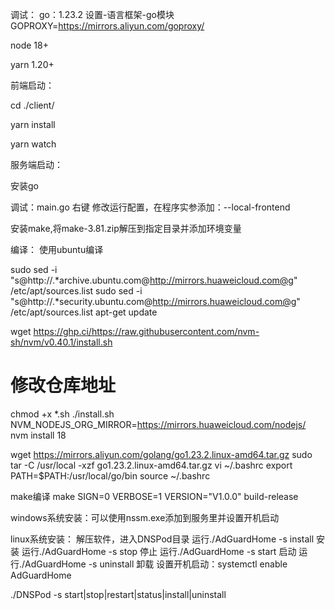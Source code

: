 调试：
go：1.23.2
设置-语言框架-go模块 GOPROXY=https://mirrors.aliyun.com/goproxy/

node 18+

yarn 1.20+

前端启动：

cd ./client/

yarn install

yarn watch

服务端启动：

安装go

调试：main.go 右键 修改运行配置，在程序实参添加：--local-frontend

安装make,将make-3.81.zip解压到指定目录并添加环境变量

编译：
使用ubuntu编译

sudo sed -i "s@http://.*archive.ubuntu.com@http://mirrors.huaweicloud.com@g" /etc/apt/sources.list
sudo sed -i "s@http://.*security.ubuntu.com@http://mirrors.huaweicloud.com@g" /etc/apt/sources.list
apt-get update

wget https://ghp.ci/https://raw.githubusercontent.com/nvm-sh/nvm/v0.40.1/install.sh
# 修改仓库地址
chmod +x *.sh
./install.sh
NVM_NODEJS_ORG_MIRROR=https://mirrors.huaweicloud.com/nodejs/ nvm install 18

wget https://mirrors.aliyun.com/golang/go1.23.2.linux-amd64.tar.gz
sudo tar -C /usr/local -xzf go1.23.2.linux-amd64.tar.gz
vi ~/.bashrc
export PATH=$PATH:/usr/local/go/bin
source ~/.bashrc

make编译
make SIGN=0 VERBOSE=1 VERSION="V1.0.0" build-release

windows系统安装：可以使用nssm.exe添加到服务里并设置开机启动

linux系统安装：
解压软件，进入DNSPod目录
运行./AdGuardHome -s install 安装
运行./AdGuardHome -s stop 停止
运行./AdGuardHome -s start 启动
运行./AdGuardHome -s uninstall 卸载
设置开机启动：systemctl enable AdGuardHome

./DNSPod -s start|stop|restart|status|install|uninstall
